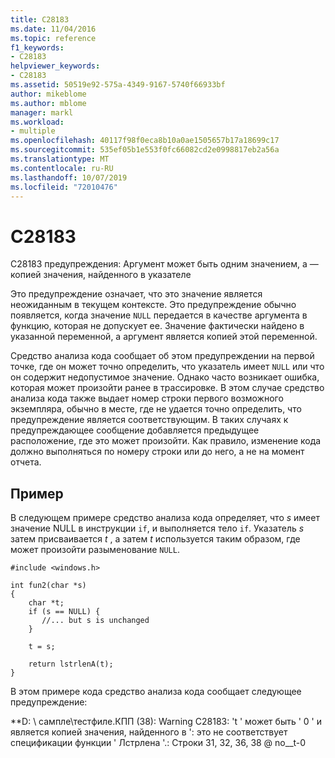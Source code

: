 ```yaml
---
title: C28183
ms.date: 11/04/2016
ms.topic: reference
f1_keywords:
- C28183
helpviewer_keywords:
- C28183
ms.assetid: 50519e92-575a-4349-9167-5740f66933bf
author: mikeblome
ms.author: mblome
manager: markl
ms.workload:
- multiple
ms.openlocfilehash: 40117f98f0eca8b10a0ae1505657b17a18699c17
ms.sourcegitcommit: 535ef05b1e553f0fc66082cd2e0998817eb2a56a
ms.translationtype: MT
ms.contentlocale: ru-RU
ms.lasthandoff: 10/07/2019
ms.locfileid: "72010476"
---
```

# <a name="c28183"></a>C28183
C28183 предупреждения: Аргумент может быть одним значением, а — копией значения, найденного в указателе

 Это предупреждение означает, что это значение является неожиданным в текущем контексте. Это предупреждение обычно появляется, когда значение `NULL` передается в качестве аргумента в функцию, которая не допускует ее. Значение фактически найдено в указанной переменной, а аргумент является копией этой переменной.

 Средство анализа кода сообщает об этом предупреждении на первой точке, где он может точно определить, что указатель имеет `NULL` или что он содержит недопустимое значение. Однако часто возникает ошибка, которая может произойти ранее в трассировке. В этом случае средство анализа кода также выдает номер строки первого возможного экземпляра, обычно в месте, где не удается точно определить, что предупреждение является соответствующим. В таких случаях к предупреждающее сообщение добавляется предыдущее расположение, где это может произойти. Как правило, изменение кода должно выполняться по номеру строки или до него, а не на момент отчета.

## <a name="example"></a>Пример
 В следующем примере средство анализа кода определяет, что *s* имеет значение NULL в инструкции `if`, и выполняется тело `if`. Указатель *s* затем присваивается *t* , а затем *t* используется таким образом, где может произойти разыменование `NULL`.

```
#include <windows.h>

int fun2(char *s)
{
    char *t;
    if (s == NULL) {
       //... but s is unchanged
    }

    t = s;

    return lstrlenA(t);
}
```

 В этом примере кода средство анализа кода сообщает следующее предупреждение:

 **D: \ сампле\тестфиле.КПП (38): Warning C28183: 't ' может быть ' 0 ' и является копией значения, найденного в ': это не соответствует спецификации функции ' Лстрлена '.: Строки 31, 32, 36, 38 @ no__t-0
